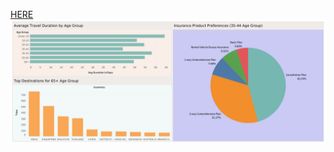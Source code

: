 [HERE](https://public.tableau.com/views/TravelInsuranceViz/Dashboard1?:language=en-US&publish=yes&:sid=&:redirect=auth&:display_count=n&:origin=viz_share_link)
![Dashboard Image](https://github.com/Dympo/dympo/blob/main/images/Dashboard%201.png?raw=true)
